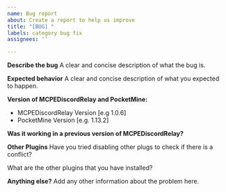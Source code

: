 ```yaml
---
name: Bug report
about: Create a report to help us improve
title: "[BUG] "
labels: category bug fix
assignees: ''

---
```


**Describe the bug**
A clear and concise description of what the bug is.

**Expected behavior**
A clear and concise description of what you expected to happen.

**Version of MCPEDiscordRelay and PocketMine:**
 - MCPEDiscordRelay Version [e.g 1.0.6]
 - PocketMine Version [e.g. 1.13.2]

**Was it working in a previous version of MCPEDiscordRelay?**

**Other Plugins**
Have you tried disabling other plugs to check if there is a conflict?

What are the other plugins that you have installed?


**Anything else?**
Add any other information about the problem here.
